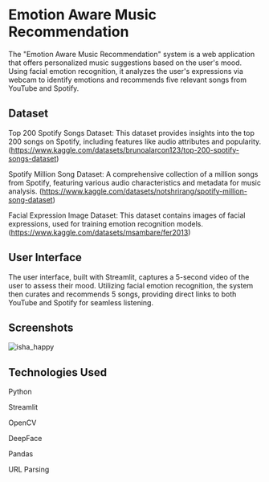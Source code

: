 
# Emotion Aware Music Recommendation
The "Emotion Aware Music Recommendation" system is a web application that offers personalized music suggestions based on the user's mood. Using facial emotion recognition, it analyzes the user's expressions via webcam to identify emotions and recommends five relevant songs from YouTube and Spotify.


## Dataset
Top 200 Spotify Songs Dataset: This dataset provides insights into the top 200 songs on Spotify, including features like audio attributes and popularity. (https://www.kaggle.com/datasets/brunoalarcon123/top-200-spotify-songs-dataset)

Spotify Million Song Dataset: A comprehensive collection of a million songs from Spotify, featuring various audio characteristics and metadata for music analysis. (https://www.kaggle.com/datasets/notshrirang/spotify-million-song-dataset)

Facial Expression Image Dataset: This dataset contains images of facial expressions, used for training emotion recognition models. (https://www.kaggle.com/datasets/msambare/fer2013)

## User Interface
The user interface, built with Streamlit, captures a 5-second video of the user to assess their mood. Utilizing facial emotion recognition, the system then curates and recommends 5 songs, providing direct links to both YouTube and Spotify for seamless listening.

## Screenshots
![isha_happy](https://github.com/user-attachments/assets/f4aa7a7e-b2a2-457f-a889-c4e6d92a6dfa)

## Technologies Used
Python

Streamlit

OpenCV

DeepFace

Pandas

URL Parsing
